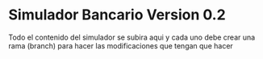 # Simulador Bancario Version 0.2
Todo el contenido del simulador se subira aqui y cada uno debe crear una rama (branch) para hacer las modificaciones que tengan que hacer
